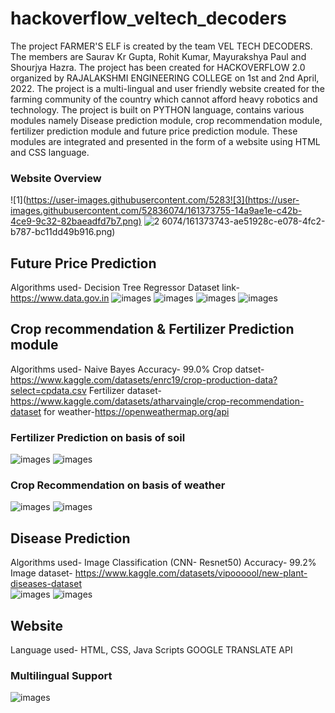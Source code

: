# hackoverflow_veltech_decoders
The project FARMER'S ELF is created by the team VEL TECH DECODERS. The members are Saurav Kr Gupta, Rohit Kumar, Mayurakshya Paul and Shourjya Hazra. The project has been created for HACKOVERFLOW 2.0 organized by RAJALAKSHMI ENGINEERING COLLEGE on 1st and 2nd April, 2022.
The project is a multi-lingual and user friendly website created for the farming community of the country which cannot afford heavy robotics and technology. The project is built on PYTHON language, contains various modules namely Disease prediction module, crop recommendation module, fertilizer prediction module and future price prediction module. These modules are integrated and presented in the form of a website using HTML and CSS language.
### Website Overview
![1](https://user-images.githubusercontent.com/5283![3](https://user-images.githubusercontent.com/52836074/161373755-14a9ae1e-c42b-4ce9-9c32-82baeadfd7b7.png)
![2](https://user-images.githubusercontent.com/52836074/161373758-956d040e-1f73-474b-b243-86e6ab1ee54e.png)
6074/161373743-ae51928c-e078-4fc2-b787-bc11dd49b916.png)


## Future Price Prediction
Algorithms used- Decision Tree Regressor
Dataset link- https://www.data.gov.in
![images](10.png)
![images](11.png)
![images](12.png)
![images](13.png)


## Crop recommendation & Fertilizer Prediction module 
Algorithms used- Naive Bayes
Accuracy- 99.0%
Crop datset- https://www.kaggle.com/datasets/enrc19/crop-production-data?select=cpdata.csv
Fertilizer dataset- https://www.kaggle.com/datasets/atharvaingle/crop-recommendation-dataset
for weather-https://openweathermap.org/api
### Fertilizer Prediction on basis of soil
![images](6.png)
![images](7.png)
### Crop Recommendation on basis of weather
![images](8.png)
![images](9.png)


## Disease Prediction 
Algorithms used- Image Classification (CNN- Resnet50)
Accuracy- 99.2%
Image dataset- https://www.kaggle.com/datasets/vipoooool/new-plant-diseases-dataset  
![images](4.png)
![images](5.png)

## Website
Language used- HTML, CSS, Java Scripts
GOOGLE TRANSLATE API
### Multilingual Support
![images](14.png)

